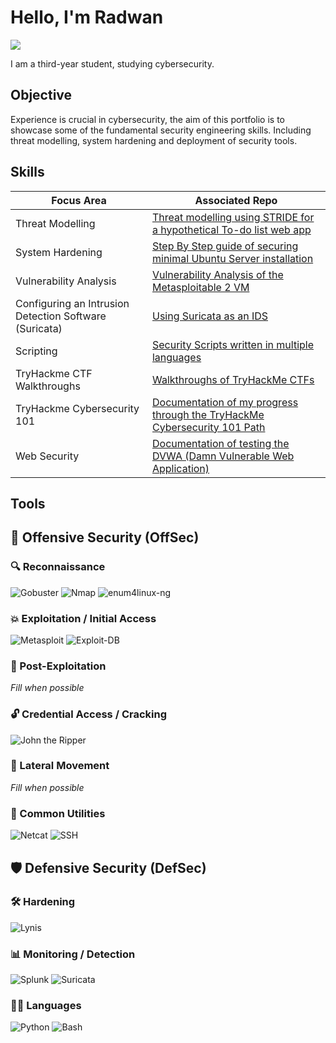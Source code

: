 # Hello, I'm Radwan
<a href="https://www.linkedin.com/in/radwan-rahman-68a535216">
  <img src="https://img.shields.io/badge/-LinkedIn-0072b1?&style=for-the-badge&logo=linkedin&logoColor=white" />
</a>


I am a third-year student, studying cybersecurity.

## Objective
Experience is crucial in cybersecurity, the aim of this portfolio is to showcase some of the fundamental security engineering skills. Including threat modelling, system hardening and deployment of security tools.

## Skills

| Focus Area                                    | Associated Repo            |
|-----------------------------------------------|----------------------------|
| Threat Modelling                      | <a href="https://github.com/rojounooo/threat-modelling"> Threat modelling using STRIDE for a hypothetical To-do list web app |
| System Hardening                      | <a href="https://github.com/rojounooo/linux-system-hardening"> Step By Step guide of securing minimal Ubuntu Server installation |
| Vulnerability Analysis                | <a href="https://github.com/rojounooo/vuln-analysis-metasploitable"> Vulnerability Analysis of the Metasploitable 2 VM |
| Configuring an Intrusion Detection Software (Suricata) | <a href="https://github.com/rojounooo/Suricata">Using Suricata as an IDS</a> |
| Scripting                             | <a href="https://github.com/rojounooo/Security-Scripts"> Security Scripts written in multiple languages</a> |
| TryHackme CTF Walkthroughs            | <a href="https://github.com/rojounooo/TryHackMe-Walkthroughs"> Walkthroughs of TryHackMe CTFs</a> |
| TryHackme Cybersecurity 101           | <a href="https://github.com/rojounooo/TryHackMe-CyberSecurity-101"> Documentation of my progress through the TryHackMe Cybersecurity 101 Path</a> |
| Web Security                          | <a href="https://github.com/rojounooo/hacking-dvwa"> Documentation of testing the DVWA (Damn Vulnerable Web Application) |


## Tools

## 🔴 Offensive Security (OffSec)

### 🔍 Reconnaissance
![Gobuster](https://img.shields.io/badge/tool-Gobuster-lightgrey)
![Nmap](https://img.shields.io/badge/tool-Nmap-brightgreen)
![enum4linux-ng](https://img.shields.io/badge/tool-Nmap-grey)

### 💥 Exploitation / Initial Access
![Metasploit](https://img.shields.io/badge/tool-Metasploit-red)
![Exploit-DB](https://img.shields.io/badge/tool-Exploit--DB-orange)

### 🦠 Post-Exploitation
*Fill when possible*

### 🔓 Credential Access / Cracking
![John the Ripper](https://img.shields.io/badge/tool-John%20the%20Ripper-yellow)

### 🔁 Lateral Movement
*Fill when possible*

### 🧰 Common Utilities
![Netcat](https://img.shields.io/badge/tool-Netcat-blueviolet)
![SSH](https://img.shields.io/badge/tool-SSH-lightblue)


## 🛡️ Defensive Security (DefSec)

### 🛠️ Hardening
![Lynis](https://img.shields.io/badge/tool-Lynis-green)

### 📊 Monitoring / Detection
![Splunk](https://img.shields.io/badge/tool-Splunk-orange)
![Suricata](https://img.shields.io/badge/tool-Suricata-blue)

### 🧑‍💻 Languages
![Python](https://img.shields.io/badge/language-Python-3776AB?logo=python&logoColor=white)
![Bash](https://img.shields.io/badge/language-Bash-4EAA25?logo=gnubash&logoColor=white)


